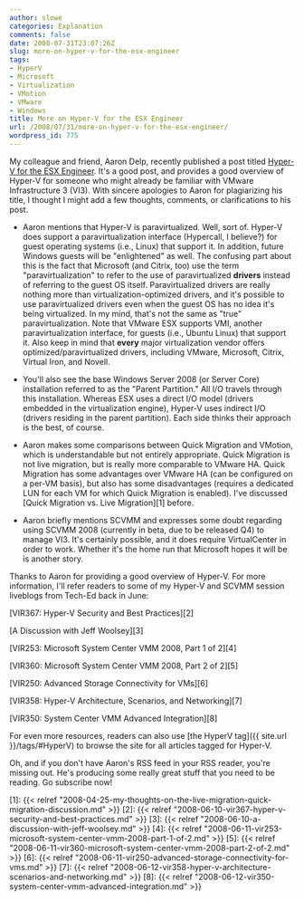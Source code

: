 ```yaml
---
author: slowe
categories: Explanation
comments: false
date: 2008-07-31T23:07:26Z
slug: more-on-hyper-v-for-the-esx-engineer
tags:
- HyperV
- Microsoft
- Virtualization
- VMotion
- VMware
- Windows
title: More on Hyper-V for the ESX Engineer
url: /2008/07/31/more-on-hyper-v-for-the-esx-engineer/
wordpress_id: 775
---
```


My colleague and friend, Aaron Delp, recently published a post titled [Hyper-V for the ESX Engineer](http://www.bladevault.info/2008/07/30/hyper-v-for-the-esx-engineer/). It's a good post, and provides a good overview of Hyper-V for someone who might already be familiar with VMware Infrastructure 3 (VI3). With sincere apologies to Aaron for plagiarizing his title, I thought I might add a few thoughts, comments, or clarifications to his post.

* Aaron mentions that Hyper-V is paravirtualized. Well, sort of. Hyper-V does support a paravirtualization interface (Hypercall, I believe?) for guest operating systems (i.e., Linux) that support it. In addition, future Windows guests will be "enlightened" as well. The confusing part about this is the fact that Microsoft (and Citrix, too) use the term "paravirtualization" to refer to the use of paravirtualized **drivers** instead of referring to the guest OS itself. Paravirtualized drivers are really nothing more than virtualization-optimized drivers, and it's possible to use paravirtualized drivers even when the guest OS has no idea it's being virtualized. In my mind, that's not the same as "true" paravirtualization. Note that VMware ESX supports VMI, another paravirtualization interface, for guests (i.e., Ubuntu Linux) that support it. Also keep in mind that **every** major virtualization vendor offers optimized/paravirtualized drivers, including VMware, Microsoft, Citrix, Virtual Iron, and Novell.

* You'll also see the base Windows Server 2008 (or Server Core) installation referred to as the "Parent Partition." All I/O travels through this installation. Whereas ESX uses a direct I/O model (drivers embedded in the virtualization engine), Hyper-V uses indirect I/O (drivers residing in the parent partition). Each side thinks their approach is the best, of course.

* Aaron makes some comparisons between Quick Migration and VMotion, which is understandable but not entirely appropriate. Quick Migration is not live migration, but is really more comparable to VMware HA. Quick Migration has some advantages over VMware HA (can be configured on a per-VM basis), but also has some disadvantages (requires a dedicated LUN for each VM for which Quick Migration is enabled). I've discussed [Quick Migration vs. Live Migration][1] before.

* Aaron briefly mentions SCVMM and expresses some doubt regarding using SCVMM 2008 (currently in beta, due to be released Q4) to manage VI3. It's certainly possible, and it does require VirtualCenter in order to work. Whether it's the home run that Microsoft hopes it will be is another story.

Thanks to Aaron for providing a good overview of Hyper-V. For more information, I'll refer readers to some of my Hyper-V and SCVMM session liveblogs from Tech-Ed back in June:

[VIR367: Hyper-V Security and Best Practices][2]  

[A Discussion with Jeff Woolsey][3]  

[VIR253: Microsoft System Center VMM 2008, Part 1 of 2][4]  

[VIR360: Microsoft System Center VMM 2008, Part 2 of 2][5]  

[VIR250: Advanced Storage Connectivity for VMs][6]  

[VIR358: Hyper-V Architecture, Scenarios, and Networking][7]  

[VIR350: System Center VMM Advanced Integration][8]

For even more resources, readers can also use [the HyperV tag]({{ site.url }}/tags/#HyperV) to browse the site for all articles tagged for Hyper-V.

Oh, and if you don't have Aaron's RSS feed in your RSS reader, you're missing out. He's producing some really great stuff that you need to be reading. Go subscribe now!

[1]: {{< relref "2008-04-25-my-thoughts-on-the-live-migration-quick-migration-discussion.md" >}}
[2]: {{< relref "2008-06-10-vir367-hyper-v-security-and-best-practices.md" >}}
[3]: {{< relref "2008-06-10-a-discussion-with-jeff-woolsey.md" >}}
[4]: {{< relref "2008-06-11-vir253-microsoft-system-center-vmm-2008-part-1-of-2.md" >}}
[5]: {{< relref "2008-06-11-vir360-microsoft-system-center-vmm-2008-part-2-of-2.md" >}}
[6]: {{< relref "2008-06-11-vir250-advanced-storage-connectivity-for-vms.md" >}}
[7]: {{< relref "2008-06-12-vir358-hyper-v-architecture-scenarios-and-networking.md" >}}
[8]: {{< relref "2008-06-12-vir350-system-center-vmm-advanced-integration.md" >}}
